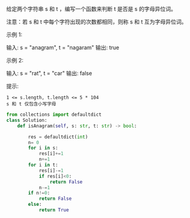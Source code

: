 给定两个字符串 s 和 t ，编写一个函数来判断 t 是否是 s 的字母异位词。

注意：若 s 和 t 中每个字符出现的次数都相同，则称 s 和 t 互为字母异位词。

 

示例 1:

输入: s = "anagram", t = "nagaram"
输出: true

示例 2:

输入: s = "rat", t = "car"
输出: false

 

提示:

    1 <= s.length, t.length <= 5 * 104
    s 和 t 仅包含小写字母

 



```python
from collections import defaultdict 
class Solution:
    def isAnagram(self, s: str, t: str) -> bool:

        res = defaultdict(int)
        n= 0 
        for i in s:
            res[i]+=1
            n+=1
        for i in t:
            res[i]-=1
            if res[i]<0:
                return False 
            n-=1
        if n!=0:
            return False 
        else:
            return True 
```

